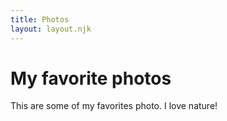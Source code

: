 ```yaml
---
title: Photos
layout: layout.njk
---
```


# My favorite photos

This are some of my favorites photo. I love nature!